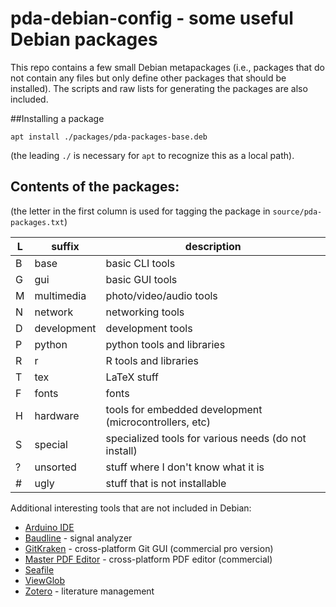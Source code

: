 # pda-debian-config - some useful Debian packages 

This repo contains a few small Debian metapackages (i.e., packages that do not contain any files but only define other packages that should be installed).
The scripts and raw lists for generating the packages are also included.

##Installing a package

``apt install ./packages/pda-packages-base.deb`` 

(the leading ``./`` is necessary for ``apt`` to recognize this as a local path).


## Contents of the packages:

(the letter in the first column is used for tagging the package in ``source/pda-packages.txt``)

| L | suffix       | description                                               |
|---|--------------|-----------------------------------------------------------|
| B | base         | basic CLI tools                                           |
| G | gui          | basic GUI tools                                           |
| M | multimedia   | photo/video/audio tools                                   |
| N | network      | networking tools                                          |
| D | development  | development tools                                         |
| P | python       | python tools and libraries                                |
| R | r            | R tools and libraries                                     |
| T | tex          | LaTeX stuff                                               |
| F | fonts        | fonts                                                     |
| H | hardware     | tools for embedded development (microcontrollers, etc)    |
| S | special      | specialized tools for various needs (do not install)      |
| ? | unsorted     | stuff where I don't know what it is                       |
| # | ugly         | stuff that is not installable                             |




Additional interesting tools that are not included in Debian:

* [Arduino IDE](https://arduino.cc)
* [Baudline](http://www.baudline.com/) - signal analyzer
* [GitKraken](https://www.gitkraken.com/) - cross-platform Git GUI (commercial pro version)
* [Master PDF Editor](https://code-industry.net/masterpdfeditor/) - cross-platform PDF editor (commercial)
* [Seafile](https://www.seafile.com/en/home/)
* [ViewGlob](https://github.com/sjbach/viewglob) 
* [Zotero](https://www.zotero.org/download/) - literature management
